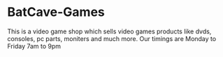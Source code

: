 # BatCave-Games
This is a video game shop which sells video games products like dvds, consoles, pc parts, moniters and much more. Our timings are Monday to Friday 7am to 9pm
